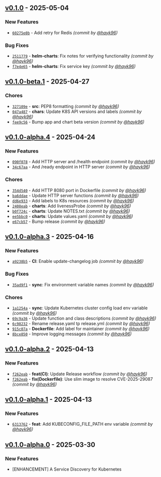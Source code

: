 ## [v0.1.0] - 2025-05-04
### New Features
- [`60275e0b`](https://github.com/hayk96/kubebridge/commit/60275e0bad1f9c47b368c97382e51438c3ce809c) - Add retry for Redis *(commit by [@hayk96](https://github.com/hayk96))*

### Bug Fixes
- [`2511779`](https://github.com/hayk96/kubebridge/commit/f7e4e65c125546429ba2f873b9bce70b9c211a19) - **helm-charts**: Fix notes for verifying functionality *(commit by [@hayk96](https://github.com/hayk96))*
- [`f7e4e65`](https://github.com/hayk96/kubebridge/commit/f7e4e65c125546429ba2f873b9bce70b9c211a19) - **helm-charts**: Fix service key *(commit by [@hayk96](https://github.com/hayk96))*


## [v0.1.0-beta.1] - 2025-04-27
### Chores
- [`327109e`](https://github.com/hayk96/kubebridge/commit/327109e8c30ab7b5f9111327316f47a6d9ec0882) - **src**: PEP8 formatting *(commit by [@hayk96](https://github.com/hayk96))*
- [`047a487`](https://github.com/hayk96/kubebridge/commit/047a487f0157c1d12b233d8fc21998df2029b44d) - **chars**: Update K8S API versions and labels *(commit by [@hayk96](https://github.com/hayk96))*
- [`fee9c56`](https://github.com/hayk96/kubebridge/commit/fee9c5652df8438f5d27bab815d94a62a1b62735) - Bump app and chart beta version *(commit by [@hayk96](https://github.com/hayk96))*


## [v0.1.0-alpha.4] - 2025-04-24
### New Features
- [`090f078`](https://github.com/hayk96/kubebridge/commit/090f078c40d5c546b65cb728fc4b7abacf9a8d94) - Add HTTP server and /health endpoint *(commit by [@hayk96](https://github.com/hayk96))*
- [`34c67aa`](https://github.com/hayk96/kubebridge/commit/34c67aa22af503747c17ef43e5348b7b580a967a) - And /ready endpoint in HTTP server *(commit by [@hayk96](https://github.com/hayk96))*

### Chores
- [`354d540`](https://github.com/hayk96/kubebridge/commit/354d540709f5646e6587a8475f5f97b9606a14b6) - Add HTTP 8080 port in Dockerfile *(commit by [@hayk96](https://github.com/hayk96))*
- [`ba6ddae`](https://github.com/hayk96/kubebridge/commit/ba6ddaee74130578e41a723e0849734d4bb21f5b) - Update HTTP server functions *(commit by [@hayk96](https://github.com/hayk96))*
- [`dd6e933`](https://github.com/hayk96/kubebridge/commit/dd6e9337159a35055da7d1802cd033c312007668) - Add labels to K8s resources *(commit by [@hayk96](https://github.com/hayk96))*
- [`2408eab`](https://github.com/hayk96/kubebridge/commit/2408eab80656116212af6bfeb56e0f0402b8c97b) - **charts**: Add livenessProbe *(commit by [@hayk96](https://github.com/hayk96))*
- [`b0f724c`](https://github.com/hayk96/kubebridge/commit/b0f724c116862bcb4a43c99edce52caefc09111f) - **charts**: Update NOTES.txt *(commit by [@hayk96](https://github.com/hayk96))*
- [`ee5bbc0`](https://github.com/hayk96/kubebridge/commit/ee5bbc0d7b79e098ff9ca90d49f716d842de9bcb) - **charts**: Update values.yaml *(commit by [@hayk96](https://github.com/hayk96))*
- [`e67cb57`](https://github.com/hayk96/kubebridge/commit/e67cb57a82fe8d8017036dca94b8cdd64d85e1b1) - Bump release *(commit by [@hayk96](https://github.com/hayk96))*


## [v0.1.0-alpha.3] - 2025-04-16
### New Features
- [`a9238b5`](https://github.com/hayk96/kubebridge/commit/a9238b51a4816e16f549f9809791130bd5d1e490) - **CI**: Enable update-changelog job *(commit by [@hayk96](https://github.com/hayk96))*

### Bug Fixes
- [`35ad9f1`](https://github.com/hayk96/kubebridge/commit/35ad9f1e333d9a5eb1c397f5228dfee35b3f3d87) - **sync**: Fix environment variable names *(commit by [@hayk96](https://github.com/hayk96))*

### Chores
- [`1a1254a`](https://github.com/hayk96/kubebridge/commit/1a1254a862c2c4929afe7c68418f7334032cc3ad) - **sync**: Update Kubernetes cluster config load env variable *(commit by [@hayk96](https://github.com/hayk96))*
- [`69c9a36`](https://github.com/hayk96/kubebridge/commit/69c9a369ce8dee1757a9fa38787048588f6e4801) - Update function and class descriptions *(commit by [@hayk96](https://github.com/hayk96))*
- [`6c98232`](https://github.com/hayk96/kubebridge/commit/6c98232554655c59a18d2558a8248d98cbc69893) - Rename release.yaml tp release.yml *(commit by [@hayk96](https://github.com/hayk96))*
- [`915c07a`](https://github.com/hayk96/kubebridge/commit/915c07a058ba431e378802c1ebfc673c89f337ea) - **Dockerfile**: Add label for maintainer *(commit by [@hayk96](https://github.com/hayk96))*
- [`8bce850`](https://github.com/hayk96/kubebridge/commit/8bce850c2c54097ac5feb11426f896eaf1e5e393) - Improve logging messages *(commit by [@hayk96](https://github.com/hayk96))*


## [v0.1.0-alpha.2] - 2025-04-13
### New Features
- [`f262eab`](https://github.com/hayk96/kubebridge/commit/f262eabf859daf31c2dc85629bf176bdd72a1761) - **feat(CI)**: Update Release workflow *(commit by [@hayk96](https://github.com/hayk96))*
- [`f262eab`](https://github.com/hayk96/kubebridge/commit/f262eabf859daf31c2dc85629bf176bdd72a1761) - **fix(Dockerfile)**: Use slim image to resolve CVE-2025-29087 *(commit by [@hayk96](https://github.com/hayk96))*

## [v0.1.0-alpha.1] - 2025-04-13
### New Features
- [`6313762`](https://github.com/hayk96/kubebridge/commit/63137620c7b9627547c5470f7ca8b55f37d4fa9a) - **feat**: Add KUBECONFIG_FILE_PATH env variable *(commit by [@hayk96](https://github.com/hayk96))*

## [v0.1.0-alpha.0] - 2025-03-30
### New Features
- [ENHANCEMENT] A Service Discovery for Kubernetes

[v0.1.0-alpha.0]: https://github.com/hayk96/kubebridge/tree/v0.1.0-alpha.0
[v0.1.0-alpha.1]: https://github.com/hayk96/kubebridge/compare/v0.1.0-alpha.0...v0.1.0-alpha.1
[v0.1.0-alpha.2]: https://github.com/hayk96/kubebridge/compare/v0.1.0-alpha.1...v0.1.0-alpha.2
[v0.1.0-alpha.3]: https://github.com/hayk96/kubebridge/compare/v0.1.0-alpha.2...v0.1.0-alpha.3
[v0.1.0-alpha.4]: https://github.com/hayk96/kubebridge/compare/v0.1.0-alpha.3...v0.1.0-alpha.4
[v0.1.0-beta.1]: https://github.com/hayk96/kubebridge/compare/v0.1.0-alpha.4...v0.1.0-beta.1
[v0.1.0]: https://github.com/hayk96/kubebridge/compare/v0.1.0-beta.1...v0.1.0